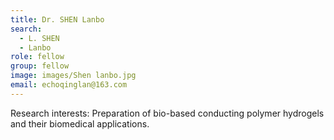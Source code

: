 ```yaml
---
title: Dr. SHEN Lanbo
search:
  - L. SHEN
  - Lanbo
role: fellow
group: fellow
image: images/Shen lanbo.jpg
email: echoqinglan@163.com
---
```


Research interests: Preparation of bio-based conducting polymer hydrogels and their biomedical applications.

